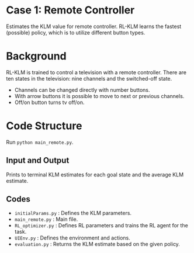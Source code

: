 # Case 1: Remote Controller

Estimates the KLM value for remote controller. RL-KLM learns the fastest (possible) policy, which is to utilize different button types.

# Background

RL-KLM is trained to control a television with a remote controller. 
There are ten states in the television: nine channels and the switched-off state. 
* Channels can be changed directly with number buttons. 
* With arrow buttons it is possible to move to next or previous channels. 
* Off/on button turns tv off/on.

# Code Structure
Run ```python main_remote.py```.

## Input and Output

Prints to terminal KLM estimates for each goal state and the average KLM estimate.

## Codes
- ```initialParams.py``` : Defines the KLM parameters.
- ```main_remote.py``` : Main file. 
- ```RL_optimizer.py``` : Defines RL parameters and trains the RL agent for the task.
- ```UIEnv.py``` : Defines the environment and actions.
- ```evaluation.py``` : Returns the KLM estimate based on the given policy.
